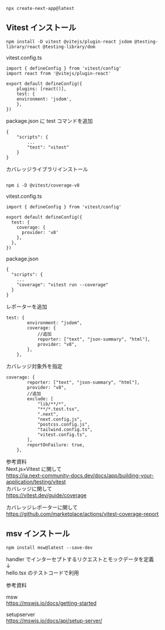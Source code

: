 ```
npx create-next-app@latest
```

<h2>Vitest インストール</h2>

```
npm install -D vitest @vitejs/plugin-react jsdom @testing-library/react @testing-library/dom
```

<p>vitest.config.ts</p>

```
import { defineConfig } from 'vitest/config'
import react from '@vitejs/plugin-react'

export default defineConfig({
    plugins: [react()],
    test: {
    environment: 'jsdom',
    },
})
```

package.json に test コマンドを追加

```
{
    "scripts": {
        ...
        "test": "vitest"
    }
}

```

<p>カバレッジライブラリインストール</p>

```

npm i -D @vitest/coverage-v8

```

vitest.config.ts

```
import { defineConfig } from 'vitest/config'

export default defineConfig({
  test: {
    coverage: {
      provider: 'v8'
    },
  },
})
```

package.json

```
{
  "scripts": {
    ...
    "coverage": "vitest run --coverage"
  }
}
```

レポーターを追加

```
test: {
		environment: "jsdom",
		coverage: {
            //追加
			reporter: ["text", "json-summary", "html"],
			provider: "v8",
		},
	},

```

カバレッジ対象外を指定

```
coverage: {
		reporter: ["text", "json-summary", "html"],
		provider: "v8",
        //追加
		exclude: [
			"lib/**/*",
			"**/*.test.tsx",
			".next",
			"next.config.js",
			"postcss.config.js",
			"tailwind.config.ts",
			"vitest.config.ts",
		],
		reportOnFailure: true,
	},
```

参考資料<br/>
Next.js×Vitest に関して  
https://ja.next-community-docs.dev/docs/app/building-your-application/testing/vitest  
カバレッジに関して  
https://vitest.dev/guide/coverage

カバレッジレポーターに関して  
https://github.com/marketplace/actions/vitest-coverage-report

## msv インストール

```
npm install msw@latest --save-dev
```

handler でインターセプトするリクエストとモックデータを定義  
↓  
hello.tsx のテストコードで利用

参考資料

msw  
https://mswjs.io/docs/getting-started

setupserver  
https://mswjs.io/docs/api/setup-server/
